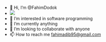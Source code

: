 - 👋 Hi, I’m @FahimDodok
- <img src="https://media1.tenor.com/m/SHfIrV3Ozc0AAAAC/spongebob-squarepants-squidward.gif">
- 👀 I’m interested in software programming
- 🌱 I’m currently anything
- 💞️ I’m looking to collaborate with anyone
- 📫 How to reach me fahimadib95@gmail.com

<!---
FahimDodok/FahimDodok is a ✨ special ✨ repository because its `README.md` (this file) appears on your GitHub profile.
You can click the Preview link to take a look at your changes.
--->
